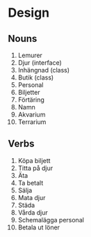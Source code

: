 # Design

## Nouns

1. Lemurer
2. Djur (interface)
3. Inhängnad (class)
4. Butik (class)
5. Personal
6. Biljetter
7. Förtäring
8. Namn
9. Akvarium
10. Terrarium

## Verbs

1. Köpa biljett
2. Titta på djur
3. Äta
4. Ta betalt
5. Sälja
6. Mata djur
7. Städa
8. Vårda djur
9. Schemalägga personal
10. Betala ut löner
